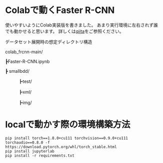 # Colabで動くFaster R-CNN
使いやすいようにColab実装版を書きました。
あまり実行環境に左右されず誰でも動かせると思います。
詳しくは[qiita](https://qiita.com/ImR0305/private/c2674dfe9f5ec1301304)をご参照ください。

データセット展開時の想定ディレクトリ構造

colab_frcnn-main/

┣Faster-R-CNN.ipynb

┣ smallbdd/

　　　┣test/
   
　　　┣xml/
   
　　　┣img/

# localで動かす際の環境構築方法
```
pip install torch==1.8.0+cu111 torchvision==0.9.0+cu111 torchaudio==0.8.0 -f https://download.pytorch.org/whl/torch_stable.html
pip install jupyterlab
pip install -r requirements.txt
```